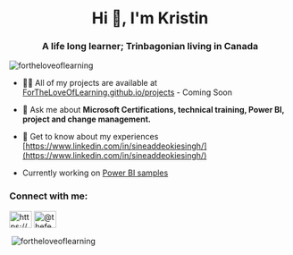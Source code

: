 <h1 align="center">Hi 👋, I'm Kristin</h1>
<h3 align="center">A life long learner; Trinbagonian living in Canada</h3>

<p align="left"> <img src="https://komarev.com/ghpvc/?username=fortheloveoflearning&label=Profile%20views&color=0e75b6&style=flat" alt="fortheloveoflearning" /> </p>


- 👨‍💻 All of my projects are available at [ForTheLoveOfLearning.github.io/projects](ForTheLoveOfLearning.github.io/projects) - Coming Soon

- 💬 Ask me about **Microsoft Certifications, technical training, Power BI, project and change management.**

- 📄 Get to know about my experiences [https://www.linkedin.com/in/sineaddeokiesingh/](https://www.linkedin.com/in/sineaddeokiesingh/)

- Currently working on [Power BI samples](https://github.com/ForTheLoveOfLearning/powerbi)

<!--### Blogs posts-->
<!-- BLOG-POST-LIST:START -->
<!-- BLOG-POST-LIST:END -->

<h3 align="left">Connect with me:</h3>
<p align="left">
<a href="https://linkedin.com/in/sineaddeokiesingh/" target="blank"><img align="center" src="https://raw.githubusercontent.com/rahuldkjain/github-profile-readme-generator/master/src/images/icons/Social/linked-in-alt.svg" alt="https://www.linkedin.com/in/sineaddeokiesingh/" height="30" width="40" /></a>
<a href="https://medium.com/@thefemalepm" target="blank"><img align="center" src="https://raw.githubusercontent.com/rahuldkjain/github-profile-readme-generator/master/src/images/icons/Social/medium.svg" alt="@thefemalepm" height="30" width="40" /></a>
</p>

<p>&nbsp;<img align="center" src="https://github-readme-stats.vercel.app/api?username=fortheloveoflearning&show_icons=true&locale=en" alt="fortheloveoflearning" /></p>
